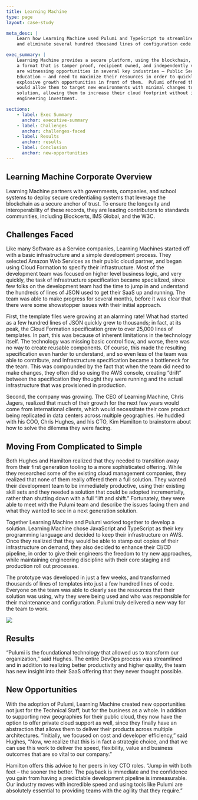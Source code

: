 ```yaml
---
title: Learning Machine
type: page
layout: case-study

meta_desc: |
    Learn how Learning Machine used Pulumi and TypeScript to streamline its DevOps processes
    and eliminate several hundred thousand lines of configuration code.

exec_summary: |
    Learning Machine provides a secure platform, using the blockchain, to issue records in
    a format that is tamper proof, recipient owned, and independently verifiable.  They
    are witnessing opportunities in several key industries – Public Sector, Healthcare and
    Education – and need to maximize their resources in order to quickly capitalize on the
    explosive growth opportunities in front of them.  Pulumi offered them a solution which
    would allow them to target new environments with minimal changes to their core
    solution, allowing them to increase their cloud footprint without increasing their
    engineering investment.

sections:
    - label: Exec Summary
      anchor: executive-summary
    - label: Challenges
      anchor: challenges-faced
    - label: Results
      anchor: results
    - label: Conclusion
      anchor: new-opportunities
---
```


## Learning Machine Corporate Overview

Learning Machine partners with governments, companies, and school systems to deploy secure
credentialing systems that leverage the blockchain as a secure anchor of trust.  To ensure
the longevity and interoperability of these records, they are leading  contributors to
standards communities, including Blockcerts, IMS Global, and the W3C.

## Challenges Faced

Like many Software as a Service companies, Learning Machines started off with a basic
infrastructure and a simple development process.  They selected Amazon Web Services as
their public cloud partner, and began using Cloud Formation to specify their
infrastructure.  Most of the development team was focused on higher level business logic,
and very quickly, the task of infrastructure specification became specialized, since few
folks on the development team had the time to jump in and understand the hundreds of lines
of JSON used to get their SaaS up and running.  The team was able to make progress for
several months, before it was clear that there were some showstopper issues with their
initial approach.

First, the template files were growing at an alarming rate!  What had started as a few
hundred lines of JSON quickly grew to thousands; in fact, at its peak, the Cloud Formation
specification grew to over 25,000 lines of templates.  In part, this was because of
inherent limitations in the technology itself.  The technology was missing basic control
flow, and worse, there was no way to create reusable components.  Of course, this made the
resulting specification even harder to understand, and so even less of the team was able
to contribute, and infrastructure specification became a bottleneck for the team.  This
was compounded by the fact that when the team did need to make changes, they often did so
using the AWS console, creating “drift” between the specification they thought they were
running and the actual infrastructure that was provisioned in production.

Second, the company was growing.  The CEO of Learning Machine, Chris Jagers, realized that
much of their growth for the next few years would come from international clients, which
would necessitate their core product being replicated in data centers across multiple
geographies.  He huddled with his COO, Chris Hughes, and his CTO, Kim Hamilton to
brainstorm about how to solve the dilemma they were facing.

## Moving From Complicated to Simple

Both Hughes and Hamilton realized that they needed to transition away from their first
generation tooling to a more sophisticated offering.  While they researched some of the
existing cloud management companies, they realized that none of them really offered them a
full solution.  They wanted their development team to be immediately productive, using
their existing skill sets and they needed a solution that could be adopted incrementally,
rather than shutting down with a full “lift and shift.”  Fortunately, they were able to
meet with the Pulumi team and describe the issues facing them and what they wanted to see
in a next generation solution.

Together Learning Machine and Pulumi worked together to develop a solution.  Learning
Machine chose JavaScript and TypeScript as their key programming language and decided to
keep their infrastructure on AWS.  Once they realized that they would be able to stamp out
copies of their infrastructure on demand, they also decided to enhance their CI/CD
pipeline, in order to give their engineers the freedom to try new approaches, while
maintaining engineering discipline with their core staging and production roll out
processes.

The prototype was developed in just a few weeks, and transformed thousands of lines of
templates into just a few hundred lines of code.  Everyone on the team was able to clearly
see the resources that their solution was using, why they were being used and who was
responsible for their maintenance and configuration.  Pulumi truly delivered a new way for
the team to work.

<img class="block mx-auto max-w-2xl my-8" src="/images/case-studies/learning-machine-loc.png">

## Results

“Pulumi is the foundational technology that allowed us to transform our organization,”
said Hughes.  The entire DevOps process was streamlined and in addition to realizing
better productivity and higher quality, the team has new insight into their SaaS offering
that they never thought possible.

## New Opportunities

With the adoption of Pulumi, Learning Machine created new opportunities not just for the
Technical Staff, but for the business as a whole.  In addition to supporting new
geographies for their public cloud, they now have the option to offer private cloud
support as well, since they finally have an abstraction that allows them to deliver their
products across multiple architectures.  “Initially, we focused on cost and developer
efficiency,” said Hughes, “Now, we realize that this is in fact a strategic choice, and
that we can use this work to deliver the speed, flexibility, value and business outcomes
that are so vital to our company.”

Hamilton offers this advice to her peers in key CTO roles.  “Jump in with both feet – the
sooner the better.  The payback is immediate and the confidence you gain from having a
predictable development pipeline is immeasurable.  Our industry moves with incredible
speed and using tools like Pulumi are absolutely essential to providing teams with the
agility that they require.”
